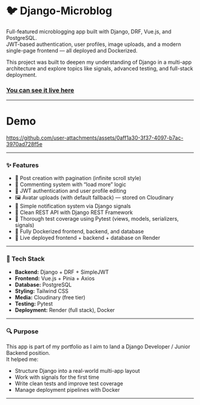 # 🐦 Django-Microblog

Full-featured microblogging app built with Django, DRF, Vue.js, and PostgreSQL.  
JWT-based authentication, user profiles, image uploads, and a modern single-page frontend — all deployed and Dockerized.

This project was built to deepen my understanding of Django in a multi-app architecture and explore topics like signals, advanced testing, and full-stack deployment.

### [You can see it live here](https://django-microblog-frontend.onrender.com/login)

---

# Demo



https://github.com/user-attachments/assets/0aff1a30-3f37-4097-b7ac-3970ad728f5e



---

### ✨ Features

- 📝 Post creation with pagination (infinite scroll style)
- 💬 Commenting system with “load more” logic
- 👤 JWT authentication and user profile editing
- 🖼 Avatar uploads (with default fallback) — stored on Cloudinary
- 🔔 Simple notification system via Django signals
- 📃 Clean REST API with Django REST Framework
- 🧪 Thorough test coverage using Pytest (views, models, serializers, signals)
- 🐳 Fully Dockerized frontend, backend, and database
- 🚀 Live deployed frontend + backend + database on Render

---

### 🧠 Tech Stack

- **Backend:** Django + DRF + SimpleJWT
- **Frontend:** Vue.js + Pinia + Axios
- **Database:** PostgreSQL
- **Styling:** Tailwind CSS
- **Media:** Cloudinary (free tier)
- **Testing:** Pytest
- **Deployment:** Render (full stack), Docker

---

### 🔍 Purpose

This app is part of my portfolio as I aim to land a Django Developer / Junior Backend position.  
It helped me:
- Structure Django into a real-world multi-app layout
- Work with signals for the first time
- Write clean tests and improve test coverage
- Manage deployment pipelines with Docker

---

